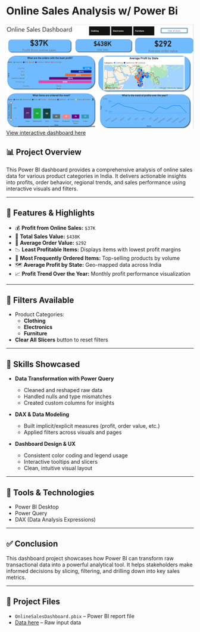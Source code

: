 # Online Sales Analysis w/ Power Bi

![Dashboard](/Images/sales.PNG)
[View interactive dashboard here](https://gustavus365-my.sharepoint.com/:u:/g/personal/rboahene_gustavus_edu/EfqmnT0I1UNIoXCIc-RplP0BNsuFHUAn7ElL1kb6841hCA?e=ANSVss)

## 📊 Project Overview

This Power BI dashboard provides a comprehensive analysis of online sales data for various product categories in India. It delivers actionable insights into profits, order behavior, regional trends, and sales performance using interactive visuals and filters.

---

## 🔧 Features & Highlights

- 💰 **Profit from Online Sales:** `$37K`
- 💼 **Total Sales Value:** `$438K`
- 🧾 **Average Order Value:** `$292`
- 📉 **Least Profitable Items:** Displays items with lowest profit margins
- 🛒 **Most Frequently Ordered Items:** Top-selling products by volume
- 🗺 **Average Profit by State:** Geo-mapped data across India
- 📈 **Profit Trend Over the Year:** Monthly profit performance visualization

---

## 📌 Filters Available

- Product Categories:
  - **Clothing**
  - **Electronics**
  - **Furniture**
- **Clear All Slicers** button to reset filters

---

## 🧠 Skills Showcased

- **Data Transformation with Power Query**

  - Cleaned and reshaped raw data
  - Handled nulls and type mismatches
  - Created custom columns for insights

- **DAX & Data Modeling**

  - Built implicit/explicit measures (profit, order value, etc.)
  - Applied filters across visuals and pages

- **Dashboard Design & UX**
  - Consistent color coding and legend usage
  - Interactive tooltips and slicers
  - Clean, intuitive visual layout

---

## 🧩 Tools & Technologies

- Power BI Desktop
- Power Query
- DAX (Data Analysis Expressions)

---

## ✅ Conclusion

This dashboard project showcases how Power BI can transform raw transactional data into a powerful analytical tool. It helps stakeholders make informed decisions by slicing, filtering, and drilling down into key sales metrics.

---

## 📁 Project Files

- `OnlineSalesDashboard.pbix` – Power BI report file
- [Data here](https://www.kaggle.com/datasets/samruddhi4040/online-sales-data?select=Orders.csv) – Raw input data
